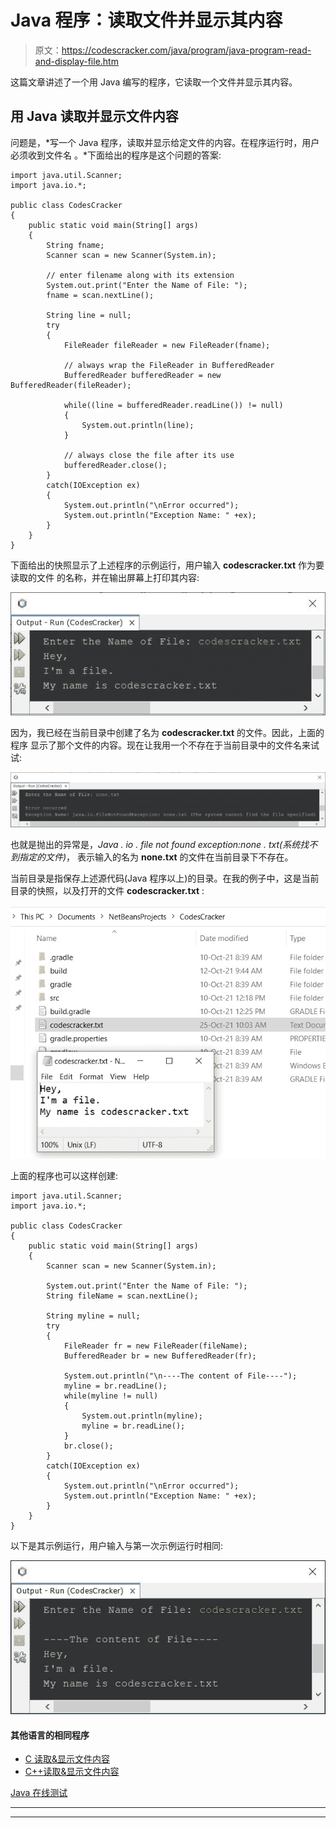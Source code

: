 # Java 程序：读取文件并显示其内容

> 原文：<https://codescracker.com/java/program/java-program-read-and-display-file.htm>

这篇文章讲述了一个用 Java 编写的程序，它读取一个文件并显示其内容。

## 用 Java 读取并显示文件内容

问题是，*写一个 Java 程序，读取并显示给定文件的内容。在程序运行时，用户必须收到文件名 。*下面给出的程序是这个问题的答案:

```
import java.util.Scanner;
import java.io.*;

public class CodesCracker
{
    public static void main(String[] args)
    {
        String fname;
        Scanner scan = new Scanner(System.in);

        // enter filename along with its extension
        System.out.print("Enter the Name of File: ");
        fname = scan.nextLine();

        String line = null;
        try
        {
            FileReader fileReader = new FileReader(fname);

            // always wrap the FileReader in BufferedReader
            BufferedReader bufferedReader = new BufferedReader(fileReader);

            while((line = bufferedReader.readLine()) != null)
            {
                System.out.println(line);
            }

            // always close the file after its use
            bufferedReader.close();
        }
        catch(IOException ex)
        {
            System.out.println("\nError occurred");
            System.out.println("Exception Name: " +ex);
        }
    }
}
```

下面给出的快照显示了上述程序的示例运行，用户输入 **codescracker.txt** 作为要读取的文件 的名称，并在输出屏幕上打印其内容:

![Java Program read display file content](img/9cd3e31bda7519ebc16df1b67ac2d012.png)

因为，我已经在当前目录中创建了名为 **codescracker.txt** 的文件。因此，上面的程序 显示了那个文件的内容。现在让我用一个不存在于当前目录中的文件名来试试:

![java read a file and display its contents](img/ca00799d260a3ff6f4d32742cea5d598.png)

也就是抛出的异常是，*Java . io . file not found exception:none . txt(系统找不到指定的文件)*， 表示输入的名为 **none.txt** 的文件在当前目录下不存在。

当前目录是指保存上述源代码(Java 程序以上)的目录。在我的例子中，这是当前目录的快照，以及打开的文件 **codescracker.txt** :

![java read and display the content of file](img/aa6aac3b0a63baeb0422fd05c192a94f.png)

上面的程序也可以这样创建:

```
import java.util.Scanner;
import java.io.*;

public class CodesCracker
{
    public static void main(String[] args)
    {
        Scanner scan = new Scanner(System.in);

        System.out.print("Enter the Name of File: ");
        String fileName = scan.nextLine();

        String myline = null;
        try
        {
            FileReader fr = new FileReader(fileName);
            BufferedReader br = new BufferedReader(fr);

            System.out.println("\n----The content of File----");
            myline = br.readLine();
            while(myline != null)
            {
                System.out.println(myline);
                myline = br.readLine();
            }
            br.close();
        }
        catch(IOException ex)
        {
            System.out.println("\nError occurred");
            System.out.println("Exception Name: " +ex);
        }
    }
}
```

以下是其示例运行，用户输入与第一次示例运行时相同:

![java read and display file](img/fc60fae5096625fc3d7655710b82aa08.png)

#### 其他语言的相同程序

*   [C 读取&显示文件内容](/c/program/c-program-read-and-display-file.htm)
*   [C++读取&显示文件内容](/cpp/program/cpp-program-read-and-display-file.htm)

[Java 在线测试](/exam/showtest.php?subid=1)

* * *

* * *